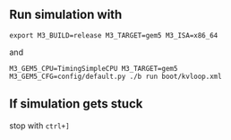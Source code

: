 ## Run simulation with 

```shell
export M3_BUILD=release M3_TARGET=gem5 M3_ISA=x86_64
```
and 
```shell
M3_GEM5_CPU=TimingSimpleCPU M3_TARGET=gem5 M3_GEM5_CFG=config/default.py ./b run boot/kvloop.xml
```

## If simulation gets stuck
 stop with `ctrl+]`

